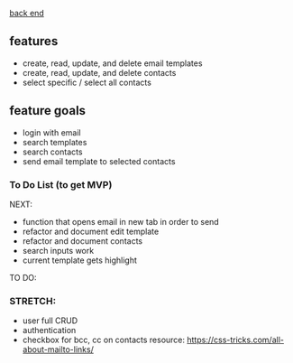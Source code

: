 <a href="https://github.com/cooljasonmelton/email-automater-backend"> back end </a>


## features
* create, read, update, and delete email templates
* create, read, update, and delete contacts
* select specific / select all contacts

## feature goals
* login with email
* search templates
* search contacts
* send email template to selected contacts


### To Do List (to get MVP)

NEXT: 
* function that opens email in new tab in order to send 
* refactor and document edit template
* refactor and document contacts 
* search inputs work
* current template gets highlight

TO DO:
### STRETCH:
* user full CRUD
* authentication
* checkbox for bcc, cc on contacts resource: https://css-tricks.com/all-about-mailto-links/
